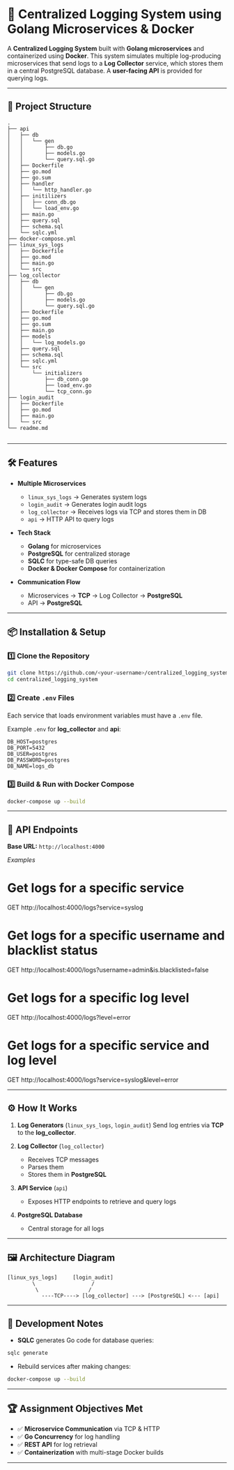 


# 📝 Centralized Logging System using Golang Microservices & Docker

A **Centralized Logging System** built with **Golang microservices** and containerized using **Docker**.
This system simulates multiple log-producing microservices that send logs to a **Log Collector** service, which stores them in a central PostgreSQL database.
A **user-facing API** is provided for querying logs.

---

## 📂 Project Structure


```
.
├── api
│   ├── db
│   │   └── gen
│   │       ├── db.go
│   │       ├── models.go
│   │       └── query.sql.go
│   ├── Dockerfile
│   ├── go.mod
│   ├── go.sum
│   ├── handler
│   │   └── http_handler.go
│   ├── initilizers
│   │   ├── conn_db.go
│   │   └── load_env.go
│   ├── main.go
│   ├── query.sql
│   ├── schema.sql
│   └── sqlc.yml
├── docker-compose.yml
├── linux_sys_logs
│   ├── Dockerfile
│   ├── go.mod
│   ├── main.go
│   └── src
├── log_collector
│   ├── db
│   │   └── gen
│   │       ├── db.go
│   │       ├── models.go
│   │       └── query.sql.go
│   ├── Dockerfile
│   ├── go.mod
│   ├── go.sum
│   ├── main.go
│   ├── models
│   │   └── log_models.go
│   ├── query.sql
│   ├── schema.sql
│   ├── sqlc.yml
│   └── src
│       └── initializers
│           ├── db_conn.go
│           ├── load_env.go
│           └── tcp_conn.go
├── login_audit
│   ├── Dockerfile
│   ├── go.mod
│   ├── main.go
│   └── src
└── readme.md


```

---

## 🛠 Features

- **Multiple Microservices**
  - `linux_sys_logs` → Generates system logs
  - `login_audit` → Generates login audit logs
  - `log_collector` → Receives logs via TCP and stores them in DB
  - `api` → HTTP API to query logs

- **Tech Stack**
  - **Golang** for microservices
  - **PostgreSQL** for centralized storage
  - **SQLC** for type-safe DB queries
  - **Docker & Docker Compose** for containerization

- **Communication Flow**
  - Microservices → **TCP** → Log Collector → **PostgreSQL**
  - API → **PostgreSQL**

---

## 📦 Installation & Setup

### 1️⃣ Clone the Repository
```bash
git clone https://github.com/<your-username>/centralized_logging_system.git
cd centralized_logging_system
````

### 2️⃣ Create `.env` Files

Each service that loads environment variables must have a `.env` file.

Example `.env` for **log\_collector** and **api**:

```
DB_HOST=postgres
DB_PORT=5432
DB_USER=postgres
DB_PASSWORD=postgres
DB_NAME=logs_db
```

### 3️⃣ Build & Run with Docker Compose

```bash
docker-compose up --build
```

---

## 📡 API Endpoints

**Base URL:** `http://localhost:4000`

*Examples*
# Get logs for a specific service
GET http://localhost:4000/logs?service=syslog

# Get logs for a specific username and blacklist status
GET http://localhost:4000/logs?username=admin&is.blacklisted=false

# Get logs for a specific log level
GET http://localhost:4000/logs?level=error

# Get logs for a specific service and log level
GET http://localhost:4000/logs?service=syslog&level=error


---

## ⚙ How It Works

1. **Log Generators** (`linux_sys_logs`, `login_audit`)
   Send log entries via **TCP** to the **log\_collector**.

2. **Log Collector** (`log_collector`)

   * Receives TCP messages
   * Parses them
   * Stores them in **PostgreSQL**

3. **API Service** (`api`)

   * Exposes HTTP endpoints to retrieve and query logs

4. **PostgreSQL Database**

   * Central storage for all logs

---

## 🖼 Architecture Diagram

```
[linux_sys_logs]     [login_audit]
        \                  /
         \                /
           ----TCP----> [log_collector] ---> [PostgreSQL] <--- [api]
```

---

## 🧪 Development Notes

* **SQLC** generates Go code for database queries:

```bash
sqlc generate
```

* Rebuild services after making changes:

```bash
docker-compose up --build
```

---

## 🏆 Assignment Objectives Met

* ✅ **Microservice Communication** via TCP & HTTP
* ✅ **Go Concurrency** for log handling
* ✅ **REST API** for log retrieval
* ✅ **Containerization** with multi-stage Docker builds

---
